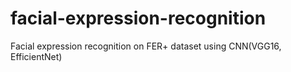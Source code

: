 # facial-expression-recognition
Facial expression recognition on FER+ dataset using CNN(VGG16, EfficientNet)
